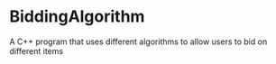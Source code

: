 # BiddingAlgorithm
A C++ program that uses different algorithms to allow users to bid on different items
